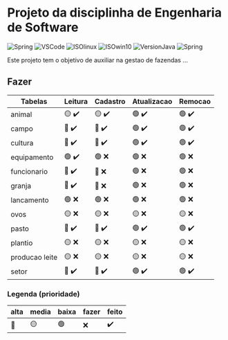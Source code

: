 # Projeto da disciplinha de Engenharia de Software

![Spring](https://img.shields.io/badge/IDE-SpringTool-success)
![VSCode](https://img.shields.io/badge/IDE-VSCode-blue)
![ISOlinux](https://img.shields.io/badge/ISO-Ubuntu-blueviolet)
![ISOwin10](https://img.shields.io/badge/ISO-Win10-blue)
![VersionJava](https://img.shields.io/badge/Java-v17-red)
![Spring](https://img.shields.io/github/repo-size/danieldiv/gerencia-fazenda)

<p>
  Este projeto tem o objetivo de auxiliar na gestao de fazendas ...
</p>

## Fazer

| Tabelas        | Leitura                            | Cadastro                           | Atualizacao                       | Remocao                           |
| -------------- | ---------------------------------- | ---------------------------------- | --------------------------------- | --------------------------------- |
| animal         | :yellow_circle: :heavy_check_mark: | :yellow_circle: :heavy_check_mark: | :green_circle: :heavy_check_mark: | :green_circle: :heavy_check_mark: |
| campo          | :red_circle: :heavy_check_mark:    | :red_circle: :heavy_check_mark:    | :green_circle: :heavy_check_mark: | :green_circle: :heavy_check_mark: |
| cultura        | :red_circle: :heavy_check_mark:    | :red_circle: :heavy_check_mark:    | :green_circle: :heavy_check_mark: | :green_circle: :heavy_check_mark: |
| equipamento    | :green_circle: :heavy_check_mark:  | :green_circle: :x:                 | :green_circle: :x:                | :green_circle: :x:                |
| funcionario    | :red_circle: :heavy_check_mark:    | :red_circle: :x:                   | :green_circle: :x:                | :green_circle: :x:                |
| granja         | :red_circle: :heavy_check_mark:    | :red_circle: :x:                   | :green_circle: :x:                | :green_circle: :x:                |
| lancamento     | :green_circle: :x:                 | :green_circle: :x:                 | :green_circle: :x:                | :green_circle: :x:                |
| ovos           | :yellow_circle: :x:                | :yellow_circle: :x:                | :yellow_circle: :x:               | :yellow_circle: :x:               |
| pasto          | :red_circle: :heavy_check_mark:    | :red_circle: :heavy_check_mark:    | :green_circle: :heavy_check_mark: | :green_circle: :heavy_check_mark: |
| plantio        | :yellow_circle: :x:                | :yellow_circle: :x:                | :yellow_circle: :x:               | :yellow_circle: :x:               |
| producao leite | :yellow_circle: :x:                | :yellow_circle: :x:                | :yellow_circle: :x:               | :yellow_circle: :x:               |
| setor          | :red_circle: :heavy_check_mark:    | :red_circle: :heavy_check_mark:    | :green_circle: :heavy_check_mark: | :green_circle: :heavy_check_mark: |

### Legenda (prioridade)

| alta         | media           | baixa          | fazer | feito              |
| ------------ | --------------- | -------------- | ----- | ------------------ |
| :red_circle: | :yellow_circle: | :green_circle: | :x:   | :heavy_check_mark: |
